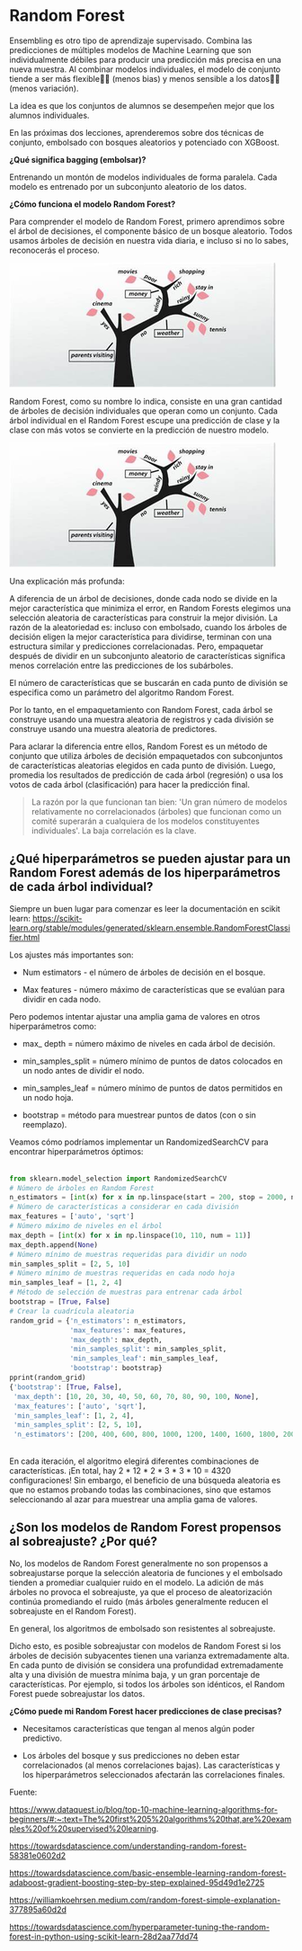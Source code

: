 # Random Forest

Ensembling es otro tipo de aprendizaje supervisado. Combina las predicciones de múltiples modelos de Machine Learning que son individualmente débiles para producir una predicción más precisa en una nueva muestra. Al combinar modelos individuales, el modelo de conjunto tiende a ser más flexible🤸‍♀️ (menos bias) y menos sensible a los datos🧘‍♀️ (menos variación).

La idea es que los conjuntos de alumnos se desempeñen mejor que los alumnos individuales.

En las próximas dos lecciones, aprenderemos sobre dos técnicas de conjunto, embolsado con bosques aleatorios y potenciado con XGBoost.

**¿Qué significa bagging (embolsar)?**

Entrenando un montón de modelos individuales de forma paralela. Cada modelo es entrenado por un subconjunto aleatorio de los datos.

**¿Cómo funciona el modelo Random Forest?**

Para comprender el modelo de Random Forest, primero aprendimos sobre el árbol de decisiones, el componente básico de un bosque aleatorio. Todos usamos árboles de decisión en nuestra vida diaria, e incluso si no lo sabes, reconocerás el proceso.

![decision_tree_daily_life](../assets/decision_tree_daily_life.jpg)

Random Forest, como su nombre lo indica, consiste en una gran cantidad de árboles de decisión individuales que operan como un conjunto. Cada árbol individual en el Random Forest escupe una predicción de clase y la clase con más votos se convierte en la predicción de nuestro modelo.

![decision_tree_daily_life](../assets/decision_tree_daily_life.jpg)

Una explicación más profunda:

A diferencia de un árbol de decisiones, donde cada nodo se divide en la mejor característica que minimiza el error, en Random Forests elegimos una selección aleatoria de características para construir la mejor división. La razón de la aleatoriedad es: incluso con embolsado, cuando los árboles de decisión eligen la mejor característica para dividirse, terminan con una estructura similar y predicciones correlacionadas. Pero, empaquetar después de dividir en un subconjunto aleatorio de características significa menos correlación entre las predicciones de los subárboles.

El número de características que se buscarán en cada punto de división se especifica como un parámetro del algoritmo Random Forest.

Por lo tanto, en el empaquetamiento con Random Forest, cada árbol se construye usando una muestra aleatoria de registros y cada división se construye usando una muestra aleatoria de predictores.

Para aclarar la diferencia entre ellos, Random Forest es un método de conjunto que utiliza árboles de decisión empaquetados con subconjuntos de características aleatorias elegidos en cada punto de división. Luego, promedia los resultados de predicción de cada árbol (regresión) o usa los votos de cada árbol (clasificación) para hacer la predicción final.

> La razón por la que funcionan tan bien: 'Un gran número de modelos relativamente no correlacionados (árboles) que funcionan como un comité superarán a cualquiera de los modelos constituyentes individuales'. La baja correlación es la clave.

## ¿Qué hiperparámetros se pueden ajustar para un Random Forest además de los hiperparámetros de cada árbol individual?

Siempre un buen lugar para comenzar es leer la documentación en scikit learn: https://scikit-learn.org/stable/modules/generated/sklearn.ensemble.RandomForestClassifier.html

Los ajustes más importantes son:

- Num estimators - el número de árboles de decisión en el bosque.

- Max features - número máximo de características que se evalúan para dividir en cada nodo.

Pero podemos intentar ajustar una amplia gama de valores en otros hiperparámetros como:

- max_ depth = número máximo de niveles en cada árbol de decisión.

- min_samples_split = número mínimo de puntos de datos colocados en un nodo antes de dividir el nodo.

- min_samples_leaf = número mínimo de puntos de datos permitidos en un nodo hoja.

- bootstrap = método para muestrear puntos de datos (con o sin reemplazo).

Veamos cómo podríamos implementar un RandomizedSearchCV para encontrar hiperparámetros óptimos:

```py

from sklearn.model_selection import RandomizedSearchCV
# Número de árboles en Random Forest
n_estimators = [int(x) for x in np.linspace(start = 200, stop = 2000, num = 10)]
# Número de características a considerar en cada división
max_features = ['auto', 'sqrt']
# Número máximo de niveles en el árbol
max_depth = [int(x) for x in np.linspace(10, 110, num = 11)]
max_depth.append(None)
# Número mínimo de muestras requeridas para dividir un nodo
min_samples_split = [2, 5, 10]
# Número mínimo de muestras requeridas en cada nodo hoja
min_samples_leaf = [1, 2, 4]
# Método de selección de muestras para entrenar cada árbol
bootstrap = [True, False]
# Crear la cuadrícula aleatoria
random_grid = {'n_estimators': n_estimators,
               'max_features': max_features,
               'max_depth': max_depth,
               'min_samples_split': min_samples_split,
               'min_samples_leaf': min_samples_leaf,
               'bootstrap': bootstrap}
pprint(random_grid)
{'bootstrap': [True, False],
 'max_depth': [10, 20, 30, 40, 50, 60, 70, 80, 90, 100, None],
 'max_features': ['auto', 'sqrt'],
 'min_samples_leaf': [1, 2, 4],
 'min_samples_split': [2, 5, 10],
 'n_estimators': [200, 400, 600, 800, 1000, 1200, 1400, 1600, 1800, 2000]}
 
```

En cada iteración, el algoritmo elegirá diferentes combinaciones de características. ¡En total, hay 2 * 12 * 2 * 3 * 3 * 10 = 4320 configuraciones! Sin embargo, el beneficio de una búsqueda aleatoria es que no estamos probando todas las combinaciones, sino que estamos seleccionando al azar para muestrear una amplia gama de valores.

## ¿Son los modelos de Random Forest propensos al sobreajuste? ¿Por qué?

No, los modelos de Random Forest generalmente no son propensos a sobreajustarse porque la selección aleatoria de funciones y el embolsado tienden a promediar cualquier ruido en el modelo. La adición de más árboles no provoca el sobreajuste, ya que el proceso de aleatorización continúa promediando el ruido (más árboles generalmente reducen el sobreajuste en el Random Forest).

En general, los algoritmos de embolsado son resistentes al sobreajuste.

Dicho esto, es posible sobreajustar con modelos de Random Forest si los árboles de decisión subyacentes tienen una varianza extremadamente alta. En cada punto de división se considera una profundidad extremadamente alta y una división de muestra mínima baja, y un gran porcentaje de características. Por ejemplo, si todos los árboles son idénticos, el Random Forest puede sobreajustar los datos.

**¿Cómo puede mi Random Forest hacer predicciones de clase precisas?**

- Necesitamos características que tengan al menos algún poder predictivo.

- Los árboles del bosque y sus predicciones no deben estar correlacionados (al menos correlaciones bajas). Las características y los hiperparámetros seleccionados afectarán las correlaciones finales.   

Fuente: 

https://www.dataquest.io/blog/top-10-machine-learning-algorithms-for-beginners/#:~:text=The%20first%205%20algorithms%20that,are%20examples%20of%20supervised%20learning.

https://towardsdatascience.com/understanding-random-forest-58381e0602d2

https://towardsdatascience.com/basic-ensemble-learning-random-forest-adaboost-gradient-boosting-step-by-step-explained-95d49d1e2725

https://williamkoehrsen.medium.com/random-forest-simple-explanation-377895a60d2d

https://towardsdatascience.com/hyperparameter-tuning-the-random-forest-in-python-using-scikit-learn-28d2aa77dd74
